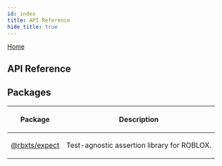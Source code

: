```yaml
---
id: index
title: API Reference
hide_title: true
---
```


[Home](./index.md)

## API Reference

## Packages

<table><thead><tr><th>

Package


</th><th>

Description


</th></tr></thead>
<tbody><tr><td>

[@rbxts/expect](./expect.md)


</td><td>

Test-agnostic assertion library for ROBLOX.


</td></tr>
</tbody></table>